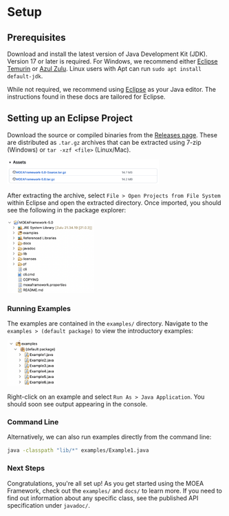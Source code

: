# Setup

## Prerequisites

Download and install the latest version of Java Development Kit (JDK).  Version 17 or later is required.  For Windows,
we recommend either [Eclipse Temurin](https://adoptium.net/) or [Azul Zulu](https://www.azul.com/downloads/?package=jdk).
Linux users with Apt can run `sudo apt install default-jdk`.

While not required, we recommend using [Eclipse](http://eclipse.org) as your Java editor.  The instructions found in
these docs are tailored for Eclipse.

## Setting up an Eclipse Project

Download the source or compiled binaries from the [Releases page](https://github.com/MOEAFramework/MOEAFramework/releases).
These are distributed as `.tar.gz` archives that can be extracted using 7-zip (Windows)  or `tar -xzf <file>` (Linux/Mac).

<img src="imgs/release-assets.png" width="70%" />

After extracting the archive, select `File > Open Projects from File System` within Eclipse and open the extracted
directory.  Once imported, you should see the following in the package explorer:

<img src="imgs/eclipse-project.png" width="40%" />

### Running Examples

The examples are contained in the `examples/` directory.  Navigate to the `examples > (default package)`
to view the introductory examples:

<img src="imgs/eclipse-examples.png" width="23%" />

Right-click on an example and select `Run As > Java Application`.  You should soon see output appearing in the
console.

### Command Line

Alternatively, we can also run examples directly from the command line:

```bash
java -classpath "lib/*" examples/Example1.java
```

### Next Steps

Congratulations, you're all set up!  As you get started using the MOEA Framework, check out the `examples/` and `docs/`
to learn more.  If you need to find out information about any specific class, see the published API specification
under `javadoc/`.

